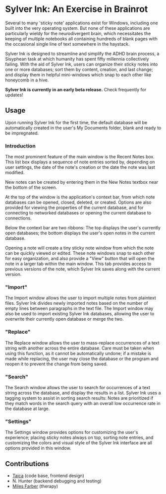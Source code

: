 # Sylver Ink: An Exercise in Brainrot

Several to many 'sticky note' applications exist for Windows, including one built into the very operating system. But none of these applications are particularly wieldy for the neurodivergent brain, which necessitates the keeping of multiple notebooks all containing hundreds of blank pages with the occasional single line of text somewhere in the haystack.

Sylver Ink is designed to streamline and simplify the ADHD brain process, a Sisyphean task at which humanity has spent fifty millennia collectively failing. With the aid of Sylver Ink, users can organize their sticky notes into one or more databases; sort them by content, creation, and last change; and display them in helpful mini-windows which snap to each other like honeycomb in a hive.

**Sylver Ink is currently in an early beta release.** Check frequently for updates!

## Usage

Upon running Sylver Ink for the first time, the default database will be automatically created in the user's My Documents folder, blank and ready to be impregnated.

### Introduction

The most prominent feature of the main window is the Recent Notes box. This list box displays a sequence of note entries sorted by, depending on user settings, the date of the note's creation or the date the note was last modified.

New notes can be created by entering them in the New Notes textbox near the bottom of the screen.

At the top of the window is the application's context bar, from which note databases can be opened, closed, deleted, or created. Options are also provided for viewing the properties of the current database, and for connecting to networked databases or opening the current database to connections.

Below the context bar are two ribbons: The top displays the user's currently open databases; the bottom displays the user's open notes in the current database.

Opening a note will create a tiny sticky note window from which the note can be quickly viewed or edited. These note windows snap to each other for easy organization, and also provide a "View" button that will open the note in a larger tab within the main window. This tab provides access to previous versions of the note, which Sylver Ink saves along with the current version.

### "Import"

The Import window allows the user to import multiple notes from plaintext files. Sylver Ink divides newly imported notes based on the number of empty lines between paragraphs in the text file. The Import window may also be used to import existing Sylver Ink databases, allowing the user to overwrite their currently open database or merge the two.

### "Replace"

The Replace window allows the user to mass-replace occurrences of a text string with another across the entire database. Care must be taken when using this function, as it cannot be automatically undone; if a mistake is made while replacing, the user may close the database or the program and reopen it to prevent the change from being saved.

### "Search"

The Search window allows the user to search for occurrences of a text string across the database, and display the results in a list. Sylver Ink uses a tagging system to assist in sorting search results: Notes are prioritized if they match words in the search query with an overall low occurrence rate in the database at large.

### "Settings"

The Settings window provides options for customizing the user's experience; placing sticky notes always on top, sorting note entries, and customizing the colors and visual style of the Sylver Ink interface are all options provided in this window.

## Contributions

- [Taica](https://github.com/taicanium/) (code base, frontend design)
- N. Hunter (backend debugging and testing)
- [Miles Farber](https://github.com/milesfarber/) (therapy)
